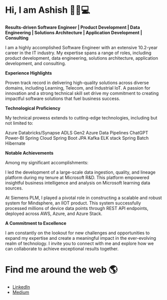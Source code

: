 # Hi, I am Ashish 👋🧑💻

**Results-driven Software Engineer | Product Development | Data Engineering | Solutions Architecture | Application Development | Consulting**

I am a highly accomplished Software Engineer with an extensive 10.2-year career in the IT industry. My expertise spans a range of roles, including product development, data engineering, solutions architecture, application development, and consulting.

**Experience Highlights**

Proven track record in delivering high-quality solutions across diverse domains, including Learning, Telecom, and Industrial IoT.
A passion for innovation and a strong technical skill set drive my commitment to creating impactful software solutions that fuel business success.

**Technological Proficiency**

My technical prowess extends to cutting-edge technologies, including but not limited to:

Azure Databricks/Synapse
ADLS Gen2
Azure Data Pipelines
ChatGPT
Power-BI
Spring Cloud
Spring Boot
JPA
Kafka
ELK stack
Spring Batch
Hibernate

**Notable Achievements**

Among my significant accomplishments:

I led the development of a large-scale data ingestion, quality, and lineage platform during my tenure at Microsoft R&D. This platform empowered insightful business intelligence and analysis on Microsoft learning data sources.

At Siemens PLM, I played a pivotal role in constructing a scalable and robust system for Mindsphere, an IIOT product. This system successfully processed millions of device data points through REST API endpoints, deployed across AWS, Azure, and Azure Stack.

**A Commitment to Excellence**

I am constantly on the lookout for new challenges and opportunities to expand my expertise and create a meaningful impact in the ever-evolving realm of technology. I invite you to connect with me and explore how we can collaborate to achieve exceptional results together.

# Find me around the web 🌎
- <a href="https://www.linkedin.com/in/ashish-modi-a97a5a28b/">LinkedIn</a>
- <a href="https://medium.com/@ashishmodi2790/">Medium</a>
